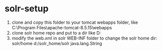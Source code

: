 # solr-setup
1. clone and copy this folder to your tomcat webapps folder, like C:\Program Files\apache-tomcat-8.5.15\webapps
2. clone solr home repo and put to a dir like D:
3. modify the web.xml in solr WEB-INF folder to change the solr home dir:
    <env-entry>
       <env-entry-name>solr/home</env-entry-name>
       <env-entry-value>d:/solr_home/solr</env-entry-value>
       <env-entry-type>java.lang.String</env-entry-type>
    </env-entry>
